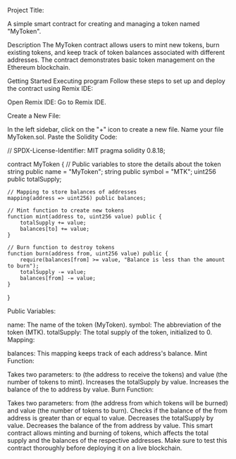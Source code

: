 Project Title:

A simple smart contract for creating and managing a token named "MyToken".

Description
The MyToken contract allows users to mint new tokens, burn existing tokens, and keep track of token balances associated with different addresses. The contract demonstrates basic token management on the Ethereum blockchain.

Getting Started
Executing program
Follow these steps to set up and deploy the contract using Remix IDE:

Open Remix IDE: Go to Remix IDE.

Create a New File:

In the left sidebar, click on the "+" icon to create a new file.
Name your file MyToken.sol.
Paste the Solidity Code:


// SPDX-License-Identifier: MIT
pragma solidity 0.8.18;

contract MyToken {
    // Public variables to store the details about the token
    string public name = "MyToken";
    string public symbol = "MTK";
    uint256 public totalSupply;

    // Mapping to store balances of addresses
    mapping(address => uint256) public balances;

    // Mint function to create new tokens
    function mint(address to, uint256 value) public {
        totalSupply += value;
        balances[to] += value;
    }

    // Burn function to destroy tokens
    function burn(address from, uint256 value) public {
        require(balances[from] >= value, "Balance is less than the amount to burn");
        totalSupply -= value;
        balances[from] -= value;
    }
}


Public Variables:

name: The name of the token (MyToken).
symbol: The abbreviation of the token (MTK).
totalSupply: The total supply of the token, initialized to 0.
Mapping:

balances: This mapping keeps track of each address's balance.
Mint Function:

Takes two parameters: to (the address to receive the tokens) and value (the number of tokens to mint).
Increases the totalSupply by value.
Increases the balance of the to address by value.
Burn Function:

Takes two parameters: from (the address from which tokens will be burned) and value (the number of tokens to burn).
Checks if the balance of the from address is greater than or equal to value.
Decreases the totalSupply by value.
Decreases the balance of the from address by value.
This smart contract allows minting and burning of tokens, which affects the total supply and the balances of the respective addresses. Make sure to test this contract thoroughly before deploying it on a live blockchain.




